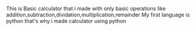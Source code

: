 This is Basic calculator that i made with only basic operations like addition,subtraction,dividation,multiplication,remainder 
My first language is python that's why i made calculator using python
